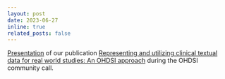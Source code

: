 ```yaml
---
layout: post
date: 2023-06-27
inline: true
related_posts: false
---
```


[Presentation](https://www.youtube.com/watch?v=0iWsPI0MAjg) of our publication [Representing and utilizing clinical textual data for real world studies: An OHDSI approach](https://www.sciencedirect.com/science/article/abs/pii/S1532046423000643) during the OHDSI community call.
